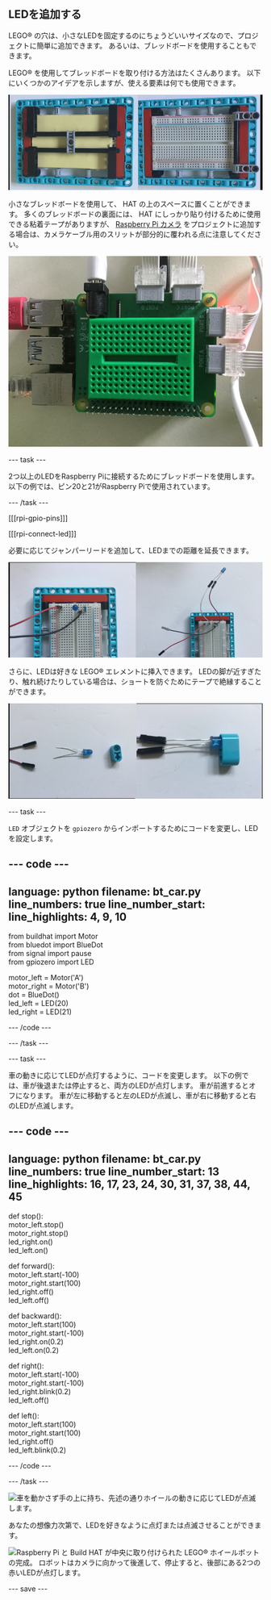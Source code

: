 ## LEDを追加する

LEGO® の穴は、小さなLEDを固定するのにちょうどいいサイズなので、プロジェクトに簡単に追加できます。 あるいは、ブレッドボードを使用することもできます。

LEGO® を使用してブレッドボードを取り付ける方法はたくさんあります。 以下にいくつかのアイデアを示しますが、使える要素は何でも使用できます。

![LEGO® プレートに取り付けられたハーフサイズのブレッドボードの写真。 下部の LEGO® の梁で支えて、側面のフレームに挟むことで、コンポーネントが差し込まれる上面が空いている状態を維持します。](images/big-breadboard.png)

小さなブレッドボードを使用して、 HAT の上のスペースに置くことができます。 多くのブレッドボードの裏面には、 HAT にしっかり貼り付けるために使用できる粘着テープがありますが、 [Raspberry Pi カメラ](https://projects.raspberrypi.org/ja-JP/projects/getting-started-with-picamera) をプロジェクトに追加する場合は、カメラケーブル用のスリットが部分的に覆われる点に注意してください。

![緑色のミニブレッドボードがBuildHATの上に載っている写真。 ぴったり合いますが、HATのバレルジャックの隣にあるカメラ用スリットを覆います。](images/breadboard_on_hat.jpg)

--- task ---

2つ以上のLEDをRaspberry Piに接続するためにブレッドボードを使用します。 以下の例では、ピン20と21がRaspberry Piで使用されています。

--- /task ---

[[[rpi-gpio-pins]]]

[[[rpi-connect-led]]]

必要に応じてジャンパーリードを追加して、LEDまでの距離を延長できます。

![LEDがブレッドボードに接続された2枚の写真。 左側は、LEDがブレッドボードに立っています。右側は、ジャンパーリードを使用して取り付けられています。](images/legtolegs2.png)

さらに、LEDは好きな LEGO® エレメントに挿入できます。 LEDの脚が近すぎたり、触れ続けたりしている場合は、ショートを防ぐためにテープで絶縁することができます。

![LEGO® ビームエレメントに挿入されたLEDの写真。](images/ledsinlego.png)

--- task ---

`LED` オブジェクトを `gpiozero` からインポートするためにコードを変更し、LEDを設定します。

--- code ---
---
language: python
filename: bt_car.py
line_numbers: true
line_number_start: 
line_highlights: 4, 9, 10
---

from buildhat import Motor    
from bluedot import BlueDot    
from signal import pause     
from gpiozero import LED     

motor_left = Motor('A')     
motor_right = Motor('B')     
dot = BlueDot()     
led_left = LED(20)     
led_right = LED(21)  

--- /code ---

--- /task ---


--- task ---

車の動きに応じてLEDが点灯するように、コードを変更します。 以下の例では、車が後退または停止すると、両方のLEDが点灯します。 車が前進するとオフになります。 車が左に移動すると左のLEDが点滅し、車が右に移動すると右のLEDが点滅します。

--- code ---
---
language: python
filename: bt_car.py
line_numbers: true
line_number_start: 13
line_highlights: 16, 17, 23, 24, 30, 31, 37, 38, 44, 45
---

def stop():    
      motor_left.stop()     
      motor_right.stop()    
      led_right.on()     
      led_left.on()


def forward():    
    motor_left.start(-100)    
    motor_right.start(100)    
    led_right.off()    
    led_left.off()    


def backward():    
    motor_left.start(100)    
    motor_right.start(-100)    
    led_right.on(0.2)    
    led_left.on(0.2)    


def right():    
    motor_left.start(-100)    
    motor_right.start(-100)    
    led_right.blink(0.2)    
    led_left.off()    


def left():    
    motor_left.start(100)    
    motor_right.start(100)    
    led_right.off()     
    led_left.blink(0.2)   
      
--- /code ---

--- /task ---

![車を動かさず手の上に持ち、先述の通りホイールの動きに応じてLEDが点滅します。](images/led_indicators.gif)

あなたの想像力次第で、LEDを好きなように点灯または点滅させることができます。

![Raspberry Pi と Build HAT が中央に取り付けられた LEGO® ホイールボットの完成。 ロボットはカメラに向かって後進して、停止すると、後部にある2つの赤いLEDが点灯します。](images/brake_lights.gif)

--- save ---
